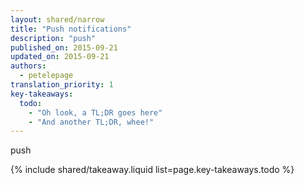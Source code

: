 ```yaml
---
layout: shared/narrow
title: "Push notifications"
description: "push"
published_on: 2015-09-21
updated_on: 2015-09-21
authors:
  - petelepage
translation_priority: 1
key-takeaways:
  todo:
    - "Oh look, a TL;DR goes here"
    - "And another TL;DR, whee!"
---
```


<p class="intro">
push
</p>

{% include shared/takeaway.liquid list=page.key-takeaways.todo %}

